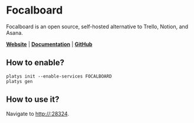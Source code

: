 # Focalboard 

Focalboard is an open source, self-hosted alternative to Trello, Notion, and Asana. 
 
**[Website](https://www.focalboard.com/)** | **[Documentation](https://github.com/mattermost/focalboard/#readme)** | **[GitHub](https://github.com/mattermost/focalboard/)**

## How to enable?

```
platys init --enable-services FOCALBOARD
platys gen
```

## How to use it?

Navigate to <http://:28324>.